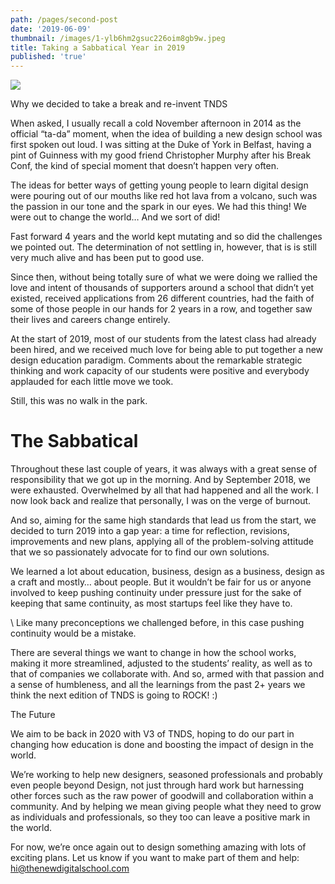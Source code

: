 ```yaml
---
path: /pages/second-post
date: '2019-06-09'
thumbnail: /images/1-ylb6hm2gsuc226oim8gb9w.jpeg
title: Taking a Sabbatical Year in 2019
published: 'true'
---
```


![](/images/1-ylb6hm2gsuc226oim8gb9w.jpeg)

Why we decided to take a break and re-invent TNDS

When asked, I usually recall a cold November afternoon in 2014 as the official “ta-da” moment, when the idea of building a new design school was first spoken out loud. I was sitting at the Duke of York in Belfast, having a pint of Guinness with my good friend Christopher Murphy after his Break Conf, the kind of special moment that doesn’t happen very often.

The ideas for better ways of getting young people to learn digital design were pouring out of our mouths like red hot lava from a volcano, such was the passion in our tone and the spark in our eyes. We had this thing! We were out to change the world… And we sort of did!

Fast forward 4 years and the world kept mutating and so did the challenges we pointed out. The determination of not settling in, however, that is is still very much alive and has been put to good use.

Since then, without being totally sure of what we were doing we rallied the love and intent of thousands of supporters around a school that didn’t yet existed, received applications from 26 different countries, had the faith of some of those people in our hands for 2 years in a row, and together saw their lives and careers change entirely.

At the start of 2019, most of our students from the latest class had already been hired, and we received much love for being able to put together a new design education paradigm. Comments about the remarkable strategic thinking and work capacity of our students were positive and everybody applauded for each little move we took.

Still, this was no walk in the park.

# The Sabbatical

Throughout these last couple of years, it was always with a great sense of responsibility that we got up in the morning. And by September 2018, we were exhausted. Overwhelmed by all that had happened and all the work. I now look back and realize that personally, I was on the verge of burnout.

And so, aiming for the same high standards that lead us from the start, we decided to turn 2019 into a gap year: a time for reflection, revisions, improvements and new plans, applying all of the problem-solving attitude that we so passionately advocate for to find our own solutions.

We learned a lot about education, business, design as a business, design as a craft and mostly… about people. But it wouldn’t be fair for us or anyone involved to keep pushing continuity under pressure just for the sake of keeping that same continuity, as most startups feel like they have to.

\ Like many preconceptions we challenged before, in this case pushing continuity would be a mistake.

There are several things we want to change in how the school works, making it more streamlined, adjusted to the students’ reality, as well as to that of companies we collaborate with. And so, armed with that passion and a sense of humbleness, and all the learnings from the past 2+ years we think the next edition of TNDS is going to ROCK! :)

The Future

We aim to be back in 2020 with V3 of TNDS, hoping to do our part in changing how education is done and boosting the impact of design in the world.

We’re working to help new designers, seasoned professionals and probably even people beyond Design, not just through hard work but harnessing other forces such as the raw power of goodwill and collaboration within a community. And by helping we mean giving people what they need to grow as individuals and professionals, so they too can leave a positive mark in the world.

For now, we’re once again out to design something amazing with lots of exciting plans. Let us know if you want to make part of them and help: hi@thenewdigitalschool.com
